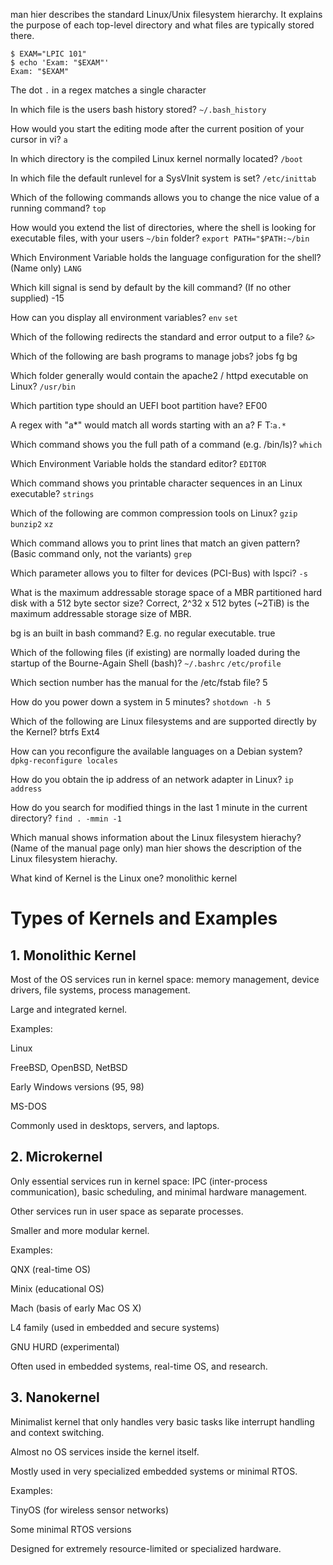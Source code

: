 man hier describes the standard Linux/Unix filesystem hierarchy.
It explains the purpose of each top-level directory and what files are typically stored there.

```
$ EXAM="LPIC 101"
$ echo 'Exam: "$EXAM"'
Exam: "$EXAM"
```

The dot `.` in a regex matches a single character

In which file is the users bash history stored? `~/.bash_history`

How would you start the editing mode after the current position of your cursor in vi? `a`

In which directory is the compiled Linux kernel normally located? `/boot`

In which file the default runlevel for a SysVInit system is set? `/etc/inittab`

Which of the following commands allows you to change the nice value of a running command? `top`

How would you extend the list of directories, where the shell is looking for executable files, with your users `~/bin` folder? `export PATH="$PATH:~/bin`

Which Environment Variable holds the language configuration for the shell? (Name only) `LANG`

Which kill signal is send by default by the kill command? (If no other supplied) -15

How can you display all environment variables? `env` `set`

Which of the following redirects the standard and error output to a file? `&>`

Which of the following are bash programs to manage jobs? jobs fg bg

Which folder generally would contain the apache2 / httpd executable on Linux? `/usr/bin`

Which partition type should an UEFI boot partition have? EF00

A regex with "a*" would match all words starting with an a? F T:`a.*`

Which command shows you the full path of a command (e.g. /bin/ls)? `which`

Which Environment Variable holds the standard editor? `EDITOR`

Which command shows you printable character sequences in an Linux executable? `strings`

Which of the following are common compression tools on Linux? `gzip` `bunzip2` `xz`

Which command allows you to print lines that match an given pattern? (Basic command only, not the variants) `grep`

Which parameter allows you to filter for devices (PCI-Bus) with lspci? `-s`

What is the maximum addressable storage space of a MBR partitioned hard disk with a 512 byte sector size? Correct, 2^32 x 512 bytes (~2TiB) is the maximum addressable storage size of MBR.

bg is an built in bash command? E.g. no regular executable. true

Which of the following files (if existing) are normally loaded during the startup of the Bourne-Again Shell (bash)? `~/.bashrc` `/etc/profile`

Which section number has the manual for the /etc/fstab file? 5

How do you power down a system in 5 minutes? `shotdown -h 5`

Which of the following are Linux filesystems and are supported directly by the Kernel? btrfs Ext4

How can you reconfigure the available languages on a Debian system? `dpkg-reconfigure locales`

How do you obtain the ip address of an network adapter in Linux? `ip address`

How do you search for modified things in the last 1 minute in the current directory? `find . -mmin -1`

Which manual shows information about the Linux filesystem hierachy? (Name of the manual page only) man hier shows the description of the Linux filesystem hierachy.

What kind of Kernel is the Linux one? monolithic kernel

# Types of Kernels and Examples
## 1. Monolithic Kernel

Most of the OS services run in kernel space: memory management, device drivers, file systems, process management.

Large and integrated kernel.

Examples:

Linux

FreeBSD, OpenBSD, NetBSD

Early Windows versions (95, 98)

MS-DOS

Commonly used in desktops, servers, and laptops.

## 2. Microkernel

Only essential services run in kernel space: IPC (inter-process communication), basic scheduling, and minimal hardware management.

Other services run in user space as separate processes.

Smaller and more modular kernel.

Examples:

QNX (real-time OS)

Minix (educational OS)

Mach (basis of early Mac OS X)

L4 family (used in embedded and secure systems)

GNU HURD (experimental)

Often used in embedded systems, real-time OS, and research.

## 3. Nanokernel

Minimalist kernel that only handles very basic tasks like interrupt handling and context switching.

Almost no OS services inside the kernel itself.

Mostly used in very specialized embedded systems or minimal RTOS.

Examples:

TinyOS (for wireless sensor networks)

Some minimal RTOS versions

Designed for extremely resource-limited or specialized hardware.
